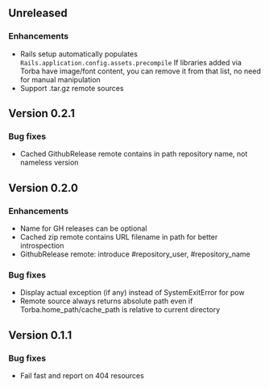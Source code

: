 ## Unreleased

### Enhancements

* Rails setup automatically populates `Rails.application.config.assets.precompile`
  If libraries added via Torba have image/font content, you can remove it from
  that list, no need for manual manipulation
* Support .tar.gz remote sources

## Version 0.2.1

### Bug fixes

* Cached GithubRelease remote contains in path repository name, not nameless
  version

## Version 0.2.0

### Enhancements

* Name for GH releases can be optional
* Cached zip remote contains URL filename in path for better introspection
* GithubRelease remote: introduce #repository_user, #repository_name

### Bug fixes

* Display actual exception (if any) instead of SystemExitError for pow
* Remote source always returns absolute path even if Torba.home_path/cache_path
  is relative to current directory

## Version 0.1.1

### Bug fixes

* Fail fast and report on 404 resources
